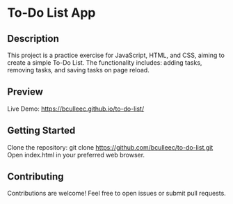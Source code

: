 # To-Do List App

## Description
This project is a practice exercise for JavaScript, HTML, and CSS, aiming to create a simple To-Do List. The functionality includes: adding tasks, removing tasks, and saving tasks on page reload.

## Preview
Live Demo: https://bculleec.github.io/to-do-list/

## Getting Started
Clone the repository: git clone https://github.com/bculleec/to-do-list.git Open index.html in your preferred web browser.

## Contributing
Contributions are welcome! Feel free to open issues or submit pull requests.
